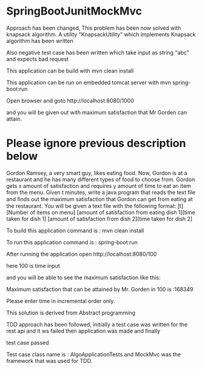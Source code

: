 # SpringBootJunitMockMvc

Approach has been changed, This problem has been now solved with knapsack algorithm. A utility "KnapsackUtility" which implements Knapsack algorithm
has been written 

Also negative test case has been written which take input as string "abc" and expects bad request

This application can be build with mvn clean install

This application can be run on embedded tomcat server with mvn spring-boot:run 

Open browser and goto http://localhost:8080/1000

and you will be given out with maximum satisfaction that Mr Gorden can attain.




# Please ignore previous description below
Gordon Ramsey, a very smart guy, likes eating food. Now, Gordon is at a restaurant and he has many different types of food to choose from. Gordon gets x amount of satisfaction and requires y amount of time to eat an item from the menu. Given t minutes, write a java program that reads the text file and ﬁnds out the maximum satisfaction that Gordon can get from eating at the restaurant. You will be given a text file with the following format: [t][Number of items on menu] [amount of satisfaction from eating dish 1][time taken for dish 1] [amount of satisfaction from dish 2][time taken for dish 2]

To build this application command is : mvn clean install

To run this application command is : spring-boot:run

After running the application open http://localhost:8080/100

here 100 is time input

and you will be able to see the maximum satisfaction like this:

Maximum satisfaction that can be attained by Mr. Gorden in 100 is :168349

Please enter time in incremental order only.

This solution is derived from Abstract programming 

TDD approach has been followed, initially a test case was written for the rest api and it ws failed then application was made and finally 

test case passed

Test case class name is : AlgoApplicationTests and MockMvc was the framework that was used for TDD.



